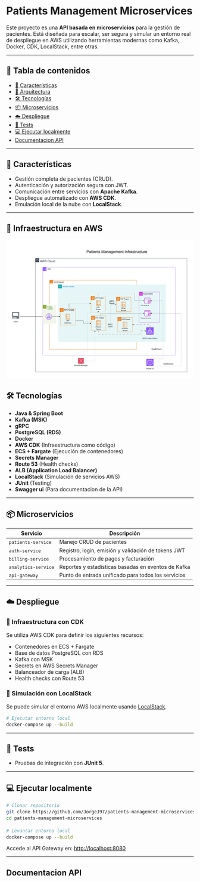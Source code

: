 #  Patients Management Microservices

Este proyecto es una **API basada en microservicios** para la gestión de pacientes. Está diseñada para escalar, ser segura y simular un entorno real de despliegue en AWS utilizando herramientas modernas como Kafka, Docker, CDK, LocalStack, entre otras.

---

## 📌 Tabla de contenidos

- [🚀 Características](#-características)
- [🧩 Arquitectura](#-arquitectura)
- [🛠️ Tecnologías](#-tecnologías)
- [📦 Microservicios](#-microservicios)
- [☁️ Despliegue](#-despliegue)
- [🧪 Tests](#-tests)
- [💻 Ejecutar localmente](#-ejecutar-localmente)
- [Documentacion API](#-documentacionAPI)
---

## 🚀 Características

- Gestión completa de pacientes (CRUD).
- Autenticación y autorización segura con JWT.
- Comunicación entre servicios con **Apache Kafka**.
- Despliegue automatizado con **AWS CDK**.
- Emulación local de la nube con **LocalStack**.

---

## 🧩 Infraestructura en AWS
![Infrastructure](./infrastructure/assets/Patients-Management-Infrastructure-diagram.drawio.png)


## 🛠️ Tecnologías

- **Java & Spring Boot**
- **Kafka (MSK)**
- **gRPC**
- **PostgreSQL (RDS)**
- **Docker**
- **AWS CDK** (Infraestructura como código)
- **ECS + Fargate** (Ejecución de contenedores)
- **Secrets Manager**
- **Route 53** (Health checks)
- **ALB (Application Load Balancer)**
- **LocalStack** (Simulación de servicios AWS)
- **JUnit** (Testing)
- **Swagger ui** (Para documentacion de la API)

---

## 📦 Microservicios

| Servicio           | Descripción                                           |
|--------------------|-------------------------------------------------------|
| `patients-service` | Manejo CRUD de pacientes                              |
| `auth-service`     | Registro, login, emisión y validación de tokens JWT  |
| `billing-service`  | Procesamiento de pagos y facturación                  |
| `analytics-service`| Reportes y estadísticas basadas en eventos de Kafka  |
| `api-gateway`      | Punto de entrada unificado para todos los servicios  |

---

## ☁️ Despliegue

### 🧱 Infraestructura con CDK

Se utiliza AWS CDK para definir los siguientes recursos:

- Contenedores en ECS + Fargate
- Base de datos PostgreSQL con RDS
- Kafka con MSK
- Secrets en AWS Secrets Manager
- Balanceador de carga (ALB)
- Health checks con Route 53

### 🧪 Simulación con LocalStack

Se puede simular el entorno AWS localmente usando [LocalStack](https://github.com/localstack/localstack).

```bash
# Ejecutar entorno local
docker-compose up --build
```

---

## 🧪 Tests

- Pruebas de integración con **JUnit 5**.

---

## 💻 Ejecutar localmente

```bash
# Clonar repositorio
git clone https://github.com/JorgeJ97/patients-management-microservices.git
cd patients-management-microservices

# Levantar entorno local
docker-compose up --build
```

Accede al API Gateway en: [http://localhost:8080](http://localhost:8080)

---

## Documentacion API





